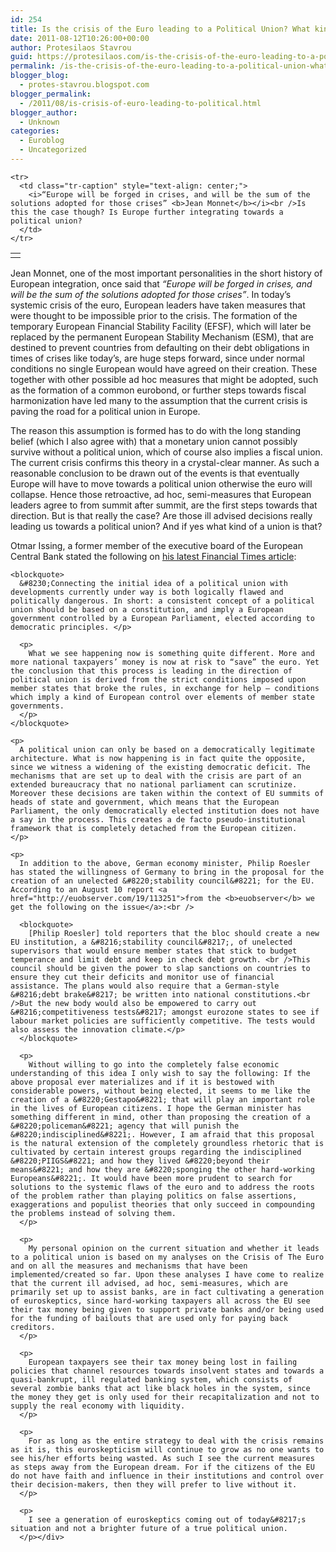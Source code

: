 ```yaml
---
id: 254
title: Is the crisis of the Euro leading to a Political Union? What kind of a union?
date: 2011-08-12T10:26:00+00:00
author: Protesilaos Stavrou
guid: https://protesilaos.com/is-the-crisis-of-the-euro-leading-to-a-political-union-what-kind-of-a-union/
permalink: /is-the-crisis-of-the-euro-leading-to-a-political-union-what-kind-of-a-union/
blogger_blog:
  - protes-stavrou.blogspot.com
blogger_permalink:
  - /2011/08/is-crisis-of-euro-leading-to-political.html
blogger_author:
  - Unknown
categories:
  - Euroblog
  - Uncategorized
---
```

<div dir="ltr" style="text-align: left;" trbidi="on">
  <table align="center" cellpadding="0" cellspacing="0" class="tr-caption-container" style="margin-left: auto; margin-right: auto; text-align: center;">
    <tr>
      <td style="text-align: center;">
      </td>
    </tr>
    
    <tr>
      <td class="tr-caption" style="text-align: center;">
        <i>“Europe will be forged in crises, and will be the sum of the solutions adopted for those crises” <b>Jean Monnet</b></i><br />Is this the case though? Is Europe further integrating towards a political union?
      </td>
    </tr>
  </table>
  
  <p>
    Jean Monnet, one of the most important personalities in the short history of European integration, once said that <i>“Europe will be forged in crises, and will be the sum of the solutions adopted for those crises”</i>. In today&#8217;s systemic crisis of the euro, European leaders have taken measures that were thought to be impossible prior to the crisis. The formation of the temporary European Financial Stability Facility (EFSF), which will later be replaced by the permanent European Stability Mechanism (ESM), that are destined to prevent countries from defaulting on their debt obligations in times of crises like today&#8217;s, are huge steps forward, since under normal conditions no single European would have agreed on their creation. These together with other possible ad hoc measures that might be adopted, such as the formation of a common eurobond, or further steps towards fiscal harmonization have led many to the assumption that the current crisis is paving the road for a political union in Europe.
  </p>
  
  <p>
    The reason this assumption is formed has to do with the long standing belief (which I also agree with) that a monetary union cannot possibly survive without a political union, which of course also implies a fiscal union. The current crisis confirms this theory in a crystal-clear manner. As such a reasonable conclusion to be drawn out of the events is that eventually Europe will have to move towards a political union otherwise the euro will collapse. Hence those retroactive, ad hoc, semi-measures that European leaders agree to from summit after summit, are the first steps towards that direction. But is that really the case? Are those ill advised decisions really leading us towards a political union? And if yes what kind of a union is that?
  </p>
  
  <p>
    Otmar Issing, a former member of the executive board of the European Central Bank stated the following on <a href="http://www.ft.com/cms/s/0/c4159b34-c1a8-11e0-acb3-00144feabdc0.html#axzz1UQbSpunL">his latest Financial Times article</a>:<br /> 
    
    <blockquote>
      &#8230;Connecting the initial idea of a political union with developments currently under way is both logically flawed and politically dangerous. In short: a consistent concept of a political union should be based on a constitution, and imply a European government controlled by a European Parliament, elected according to democratic principles. </p> 
      
      <p>
        What we see happening now is something quite different. More and more national taxpayers’ money is now at risk to “save” the euro. Yet the conclusion that this process is leading in the direction of political union is derived from the strict conditions imposed upon member states that broke the rules, in exchange for help – conditions which imply a kind of European control over elements of member state governments.
      </p>
    </blockquote>
    
    <p>
      A political union can only be based on a democratically legitimate architecture. What is now happening is in fact quite the opposite, since we witness a widening of the existing democratic deficit. The mechanisms that are set up to deal with the crisis are part of an extended bureaucracy that no national parliament can scrutinize. Moreover these decisions are taken within the context of EU summits of heads of state and government, which means that the European Parliament, the only democratically elected institution does not have a say in the process. This creates a de facto pseudo-institutional framework that is completely detached from the European citizen.
    </p>
    
    <p>
      In addition to the above, German economy minister, Philip Roesler has stated the willingness of Germany to bring in the proposal for the creation of an unelected &#8220;stability council&#8221; for the EU. According to an August 10 report <a href="http://euobserver.com/19/113251">from the <b>euobserver</b> we get the following on the issue</a>:<br /> 
      
      <blockquote>
        [Philip Roesler] told reporters that the bloc should create a new EU institution, a &#8216;stability council&#8217;, of unelected supervisors that would ensure member states that stick to budget temperance and limit debt and keep in check debt growth. <br />This council should be given the power to slap sanctions on countries to ensure they cut their deficits and monitor use of financial assistance. The plans would also require that a German-style &#8216;debt brake&#8217; be written into national constitutions.<br />But the new body would also be empowered to carry out &#8216;competitiveness tests&#8217; amongst eurozone states to see if labour market policies are sufficiently competitive. The tests would also assess the innovation climate.</p>
      </blockquote>
      
      <p>
        Without willing to go into the completely false economic understanding of this idea I only wish to say the following: If the above proposal ever materializes and if it is bestowed with considerable powers, without being elected, it seems to me like the creation of a &#8220;Gestapo&#8221; that will play an important role in the lives of European citizens. I hope the German minister has something different in mind, other than proposing the creation of a &#8220;policeman&#8221; agency that will punish the &#8220;indisciplined&#8221;. However, I am afraid that this proposal is the natural extension of the completely groundless rhetoric that is cultivated by certain interest groups regarding the indisciplined &#8220;PIIGS&#8221; and how they lived &#8220;beyond their means&#8221; and how they are &#8220;sponging the other hard-working Europeans&#8221;. It would have been more prudent to search for solutions to the systemic flaws of the euro and to address the roots of the problem rather than playing politics on false assertions, exaggerations and populist theories that only succeed in compounding the problems instead of solving them.
      </p>
      
      <p>
        My personal opinion on the current situation and whether it leads to a political union is based on my analyses on the Crisis of The Euro and on all the measures and mechanisms that have been implemented/created so far. Upon these analyses I have come to realize that the current ill advised, ad hoc, semi-measures, which are primarily set up to assist banks, are in fact cultivating a generation of euroskeptics, since hard-working taxpayers all across the EU see their tax money being given to support private banks and/or being used for the funding of bailouts that are used only for paying back creditors.
      </p>
      
      <p>
        European taxpayers see their tax money being lost in failing policies that channel resources towards insolvent states and towards a quasi-bankrupt, ill regulated banking system, which consists of several zombie banks that act like black holes in the system, since the money they get is only used for their recapitalization and not to supply the real economy with liquidity.
      </p>
      
      <p>
        For as long as the entire strategy to deal with the crisis remains as it is, this euroskepticism will continue to grow as no one wants to see his/her efforts being wasted. As such I see the current measures as steps away from the European dream. For if the citizens of the EU do not have faith and influence in their institutions and control over their decision-makers, then they will prefer to live without it.
      </p>
      
      <p>
        I see a generation of euroskeptics coming out of today&#8217;s situation and not a brighter future of a true political union.
      </p></div>